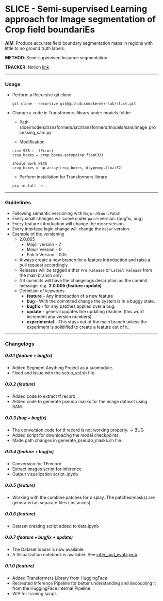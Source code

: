 # **SLICE** - **S**emi-supervised **L**earning approach for **I**mage segmentation of **C**rop field boundari**E**s

**AIM**: Produce accurate field boundary segmentation maps in regions with little to no ground truth labels.

**METHOD**: Semi-supervised Instance segmentation

**TRACKER**: Notion [link](https://www.notion.so/SLICE-1a7a0d79974943c2bc19831db9738c35?pvs=4)

---

### Usage

- Perform a Recursive git clone 
  ``` 
  git clone --recursive git@github.com:kerner-lab/slice.git 
  ```

- Change a code in Transformers library under models folder
    - Path 
    slice/models/transformers/src/transformers/models/sam/image_processing_sam.py

    - Modification
    ```
    Line 938 :  (Error)
    crop_boxes = crop_boxes.astype(np.float32)

    should work with
    crop_boxes = np.array(crop_boxes, dtype=np.float32)
    ```

    - Perform installation for Transformers library
    ```
    pip install -e .
    ```

---


### Guidelines

- Following semantic versioning with ```Major.Minor.Patch```
- Every small changes will come under ```patch``` version. (bugfix, bug)
- Every feature introduction will change the ```minor``` version.
- Every interface logic change will change the ```major``` version.
- Example of the versioning
  - 2.0.005
    - Major version - 2
    - Minor Version - 0
    - Patch Version - 005
  - Always create a new branch for a feature introduction and raise a pull request accordingly.
  - Releases will be tagged either ```Pre Release``` or ```Latest Release``` from the main branch only.
  - Git commits will have the changelogs description as the commit message. e.g. **2.0.005 (feature+update)**
  - Definition of keywords
    - **feature** - Any introduction of a new feature
    - **bug** - With the commited change the system is in a buggy state.
    - **bugfix** - for any patches applied over a bug.
    - **update** - general updates like updating readme. (this won't increment any version numbers)
    - **experimental** - This stays out of the main branch unless the experiment is solidified to create a feature out of it.

---

### Changelogs

##### 0.0.1 (feature + bugfix)
- Added Segment Anything Project as a submodule.
- Fixed and issue with the setup_sol.sh file.

##### 0.0.2 (feature)
- Added code to extract tf record.
- Added code to generate pseudo masks for the image dataset using SAM.

##### 0.0.3 (bug + bugfix)
- The conversion code for tf record is not working properly. -> BUG
- Added script for downloading the model checkpoints.
- Made path changes in generate_pseudo_masks.sh file.

##### 0.0.4 (feature + bugfix)
- Conversion for TFrecord
- Extract images script for inference
- Output visualization script .ipynb

##### 0.0.5 (feature)
- Working with the combine patches for display. The patches(masks) are generated as separate files (instances) 

##### 0.0.6 (feature)
- Dataset creating script added to data.ipynb

##### 0.0.7 (feature + bugfix + update)
- The Dataset loader is now available.
- A Visualization notebook is available. See [infer_and_eval.ipynb](infer_and_eval.ipynb)

##### 0.1.0 (feature)
- Added Transformers Library from HuggingFace
- Recreated Inference Pipeline for better understanding and decoupling it from the HuggingFace internal Pipeline.
- WIP for training script. 
